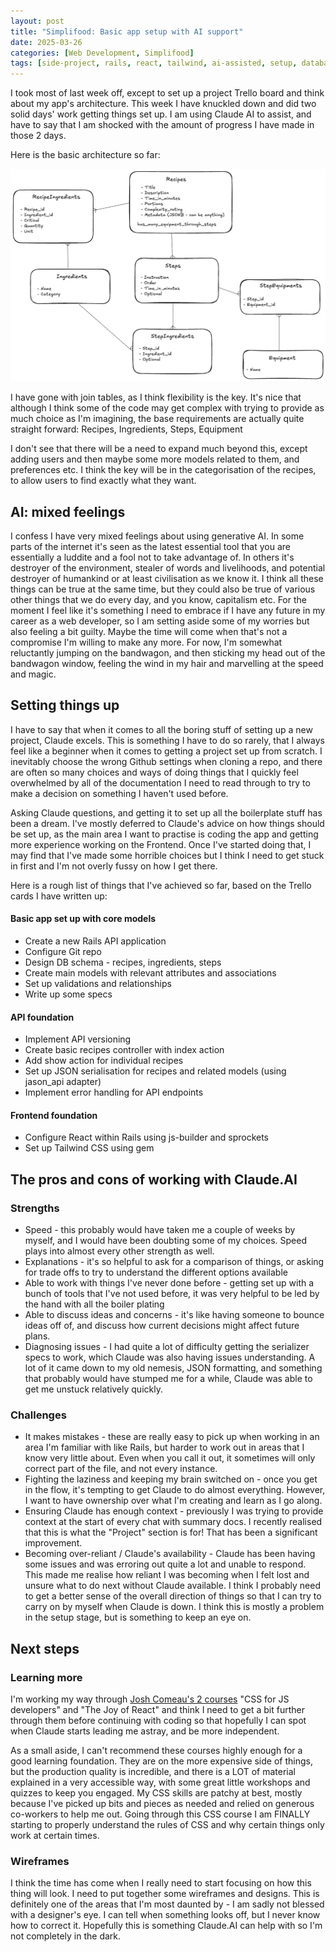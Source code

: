 ```yaml
---
layout: post
title: "Simplifood: Basic app setup with AI support"
date: 2025-03-26
categories: [Web Development, Simplifood]
tags: [side-project, rails, react, tailwind, ai-assisted, setup, database-design, learning]
---
```


I took most of last week off, except to set up a project Trello board and think about my app's architecture. This week I have knuckled down and did two solid days' work getting things set up. I am using Claude AI to assist, and have to say that I am shocked with the amount of progress I have made in those 2 days.

Here is the basic architecture so far:

![Simplifood Database Diagram](/assets/images/simplifood_diagram3.png)

I have gone with join tables, as I think flexibility is the key. It's nice that although I think some of the code may get complex with trying to provide as much choice as I'm imagining, the base requirements are actually quite straight forward: Recipes, Ingredients, Steps, Equipment

I don't see that there will be a need to expand much beyond this, except adding users and then maybe some more models related to them, and preferences etc. I think the key will be in the categorisation of the recipes, to allow users to find exactly what they want.
## AI: mixed feelings

I confess I have very mixed feelings about using generative AI. In some parts of the internet it's seen as the latest essential tool that you are essentially a luddite and a fool not to take advantage of. In others it's destroyer of the environment, stealer of words and livelihoods, and potential destroyer of humankind or at least civilisation as we know it.  I think all these things can be true at the same time, but they could also be true of various other things that we do every day, and you know, capitalism etc. For the moment I feel like it's something I need to embrace if I have any future in my career as a web developer, so I am setting aside some of my worries but also feeling a bit guilty. Maybe the time will come when that's not a compromise I'm willing to make any more. For now, I'm somewhat reluctantly jumping on the bandwagon, and then sticking my head out of the bandwagon window, feeling the wind in my hair and marvelling at the speed and magic.
## Setting things up

I have to say that when it comes to all the boring stuff of setting up a new project, Claude excels. This is something I have to do so rarely, that I always feel like a beginner when it comes to getting a project set up from scratch. I inevitably choose the wrong Github settings when cloning a repo, and there are often so many choices and ways of doing things that I quickly feel overwhelmed by all of the documentation I need to read through to try to make a decision on something I haven't used before. 

Asking Claude questions, and getting it to set up all the boilerplate stuff has been a dream.
I've mostly deferred to Claude's advice on how things should be set up, as the main area I want to practise is coding the app and getting more experience working on the Frontend. Once I've started doing that, I may find that I've made some horrible choices but I think I need to get stuck in first and I'm not overly fussy on how I get there.

Here is a rough list of things that I've achieved so far, based on the Trello cards I have written up:
#### Basic app set up with core models

- Create a new Rails API application
- Configure Git repo
- Design DB schema - recipes, ingredients, steps
- Create main models with relevant attributes and associations
- Set up validations and relationships
- Write up some specs
#### API foundation

- Implement API versioning
- Create basic recipes controller with index action
- Add show action for individual recipes
- Set up JSON serialisation for recipes and related models (using jason_api adapter)
- Implement error handling for API endpoints
#### Frontend foundation

- Configure React within Rails using js-builder and sprockets
- Set up Tailwind CSS using gem

## The pros and cons of working with Claude.AI

### Strengths
- Speed - this probably would have taken me a couple of weeks by myself, and I would have been doubting some of my choices. Speed plays into almost every other strength as well.
- Explanations - it's so helpful to ask for a comparison of things, or asking for trade offs to try to understand the different options available
- Able to work with things I've never done before - getting set up with a bunch of tools that I've not used before, it was very helpful to be led by the hand with all the boiler plating
- Able to discuss ideas and concerns - it's like having someone to bounce ideas off of, and discuss how current decisions might affect future plans.
- Diagnosing issues - I had quite a lot of difficulty getting the serializer specs to work, which Claude was also having issues understanding. A lot of it came down to my old nemesis, JSON formatting, and something that probably would have stumped me for a while, Claude was able to get me unstuck relatively quickly.

### Challenges
- It makes mistakes - these are really easy to pick up when working in an area I'm familiar with like Rails, but harder to work out in areas that I know very little about. Even when you call it out, it sometimes will only correct part of the file, and not every instance.
- Fighting the laziness and keeping my brain switched on - once you get in the flow, it's tempting to get Claude to do almost everything. However, I want to have ownership over what I'm creating and learn as I go along.
- Ensuring Claude has enough context - previously I was trying to provide context at the start of every chat with summary docs. I recently realised that this is what the "Project" section is for! That has been a significant improvement.
- Becoming over-reliant / Claude's availability - Claude has been having some issues and was erroring out quite a lot and unable to respond. This made me realise how reliant I was becoming when I felt lost and unsure what to do next without Claude available. I think I probably need to get a better sense of the overall direction of things so that I can try to carry on by myself when Claude is down. I think this is mostly a problem in the setup stage, but is something to keep an eye on.

## Next steps

### Learning more
I'm working my way through [Josh Comeau's 2 courses](https://courses.joshwcomeau.com/) "CSS for JS developers" and "The Joy of React" and think I need to get a bit further through them before continuing with coding so that hopefully I can spot when Claude starts leading me astray, and be more independent.

As a small aside, I can't recommend these courses highly enough for a good learning foundation. They are on the more expensive side of things, but the production quality is incredible, and there is a LOT of material explained in a very accessible way, with some great little workshops and quizzes to keep you engaged. My CSS skills are patchy at best, mostly because I've picked up bits and pieces as needed and relied on generous co-workers to help me out. Going through this CSS course I am FINALLY starting to properly understand the rules of CSS and why certain things only work at certain times.

### Wireframes
I think the time has come when I really need to start focusing on how this thing will look. I need to put together some wireframes and designs. This is definitely one of the areas that I'm most daunted by - I am sadly not blessed with a designer's eye. I can tell when something looks off, but I never know how to correct it. Hopefully this is something Claude.AI can help with so I'm not completely in the dark.